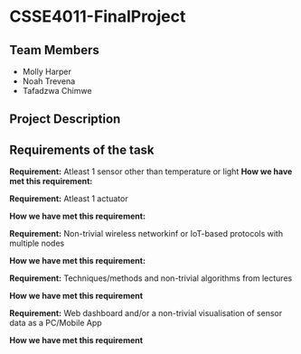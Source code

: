 # CSSE4011-FinalProject
## Team Members
- Molly Harper
- Noah Trevena
- Tafadzwa Chimwe
## Project Description

## Requirements of the task
**Requirement:**
Atleast 1 sensor other than temperature or light 
**How we have met this requirement:**

**Requirement:**
Atleast 1 actuator

**How we have met this requirement:**

**Requirement:**
 Non-trivial wireless networkinf or IoT-based protocols with multiple nodes

**How we have met this requirement:**

**Requirement:**
Techniques/methods and non-trivial algorithms from lectures

**How we have met this requirement**

**Requirement:**
Web dashboard and/or a non-trivial visualisation of sensor data as a PC/Mobile App

**How we have met this requirement** 

